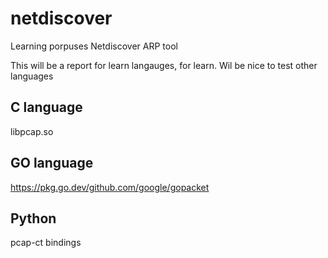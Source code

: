 # netdiscover
Learning porpuses Netdiscover ARP tool

This will be a report for learn langauges, for learn. Wil be nice to test other languages


## C language

libpcap.so



## GO language

https://pkg.go.dev/github.com/google/gopacket


## Python

pcap-ct  bindings

